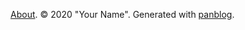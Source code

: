 [About](about.md). &copy; 2020 "Your Name". Generated with [panblog](https://github.com/mexxexx/panblog/).
